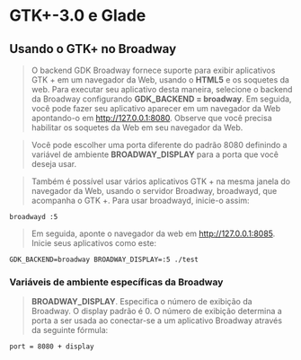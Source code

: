 # GTK+-3.0 e Glade

## Usando o GTK+ no Broadway

> O backend GDK Broadway fornece suporte para exibir aplicativos GTK + em um navegador da Web, usando o __HTML5__ e os soquetes da web. Para executar seu aplicativo desta maneira, selecione o backend da Broadway configurando __GDK_BACKEND = broadway__. Em seguida, você pode fazer seu aplicativo aparecer em um navegador da Web apontando-o em http://127.0.0.1:8080. Observe que você precisa habilitar os soquetes da Web em seu navegador da Web.

> Você pode escolher uma porta diferente do padrão 8080 definindo a variável de ambiente __BROADWAY_DISPLAY__ para a porta que você deseja usar.

> Também é possível usar vários aplicativos GTK + na mesma janela do navegador da Web, usando o servidor Broadway, broadwayd, que acompanha o GTK +. Para usar broadwayd, inicie-o assim:

`broadwayd :5`

> Em seguida, aponte o navegador da web em http://127.0.0.1:8085. Inicie seus aplicativos como este:

`GDK_BACKEND=broadway BROADWAY_DISPLAY=:5 ./test`

### Variáveis de ambiente específicas da Broadway

> __BROADWAY_DISPLAY__. Especifica o número de exibição da Broadway. O display padrão é 0. O número de exibição determina a porta a ser usada ao conectar-se a um aplicativo Broadway através da seguinte fórmula:

`port = 8080 + display`
